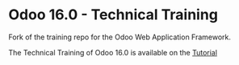 # Odoo 16.0 - Technical Training

Fork of the training repo for the Odoo Web Application Framework.

The Technical Training of Odoo 16.0 is available on the
[Tutorial](https://www.odoo.com/documentation/master/developer/howtos/rdtraining.html)
